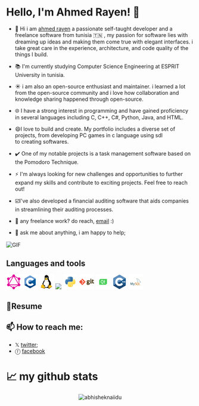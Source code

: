 
# Hello, I'm   Ahmed Rayen! 👋

- 🚀 Hi  i am  [ahmed rayen](https://www.facebook.com/rayen.bouazizi.79/) a passionate self-taught  developer and a freelance software  from tunisia  🇹🇳 , my passion for software lies with dreaming up ideas and making them come true with elegant interfaces. i take great care in the experience, architecture, and code quality of the things I build.

- 📚 I'm currently studying Computer Science Engineering at ESPRIT University in tunisia.
  
- ☀️ i am also an open-source enthusiast and maintainer. i learned a lot from the open-source community and i love how collaboration and knowledge sharing happened through open-source.

- 🌐 I have a strong interest  in programming and have gained proficiency in several languages including C, C++, C#, Python, Java, and HTML.

- 😄I love to build and create. My portfolio includes a diverse set of projects, from developing PC games in c language using sdl  
to creating softwares.

- ✔️ One of my notable projects is a task management software based on the Pomodoro Technique.

- ⚡ I'm always looking for new challenges and opportunities to further expand my skills and contribute  to exciting projects. Feel free to reach out!

- ☑️I've also developed a financial auditing software that aids companies in streamlining their auditing processes.

- 💼 any freelance work? do reach, [email](mailto:arayen138@gmail.com) :)
  
- 💬 ask me about anything, i am happy to help;

<img align="center" alt="GIF" 
src="https://github.com/rayen-feb/rayen-feb/assets/131598929/3f1ca225-abb3-4978-aa4a-a3edb85fc65c"
width="400" height="220" />


 ## Languages and tools
 <code><img height="40" src="https://raw.githubusercontent.com/github/explore/5c058a388828bb5fde0bcafd4bc867b5bb3f26f3/topics/graphql/graphql.png"></code>
<code><img height="40" src="https://raw.githubusercontent.com/github/explore/80688e429a7d4ef2fca1e82350fe8e3517d3494d/topics/c/c.png"></code>
<code><img height="40" src="https://raw.githubusercontent.com/github/explore/80688e429a7d4ef2fca1e82350fe8e3517d3494d/topics/linux/linux.png"></code>
<code><img height="40" src="https://raw.githubusercontent.com/github/explore/80688e429a7d4ef2fca1e82350fe8e3517d3494d/topics/unix/unix.png"></code>
<code><img height="40" src="https://raw.githubusercontent.com/github/explore/80688e429a7d4ef2fca1e82350fe8e3517d3494d/topics/python/python.png"></code>
<code><img height="40" src="https://raw.githubusercontent.com/github/explore/80688e429a7d4ef2fca1e82350fe8e3517d3494d/topics/git/git.png"></code>
<code><img height="40" src="https://raw.githubusercontent.com/github/explore/80688e429a7d4ef2fca1e82350fe8e3517d3494d/topics/qt/qt.png"></code>
<code><img height="40" src="https://raw.githubusercontent.com/github/explore/80688e429a7d4ef2fca1e82350fe8e3517d3494d/topics/cpp/cpp.png"></code>
<code><img height="40" src="https://raw.githubusercontent.com/github/explore/80688e429a7d4ef2fca1e82350fe8e3517d3494d/topics/mysql/mysql.png"></code>


 ## 📑Resume 
 
 ## 📫 How to reach me: 
 - 𝕏  [twitter](https://twitter.com/RayenBouaz71944);  
 - ⓕ [facebook](https://www.facebook.com/rayen.bouazizi.79/)

#  📈 my github stats

<p align="center"> <img src="https://github-readme-stats.vercel.app/api?username=rayen-feb&show_icons=true&theme=gotham" alt="abhisheknaiidu" />


